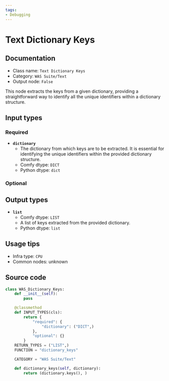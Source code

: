 ```yaml
---
tags:
- Debugging
---
```


# Text Dictionary Keys
## Documentation
- Class name: `Text Dictionary Keys`
- Category: `WAS Suite/Text`
- Output node: `False`

This node extracts the keys from a given dictionary, providing a straightforward way to identify all the unique identifiers within a dictionary structure.
## Input types
### Required
- **`dictionary`**
    - The dictionary from which keys are to be extracted. It is essential for identifying the unique identifiers within the provided dictionary structure.
    - Comfy dtype: `DICT`
    - Python dtype: `dict`
### Optional
## Output types
- **`list`**
    - Comfy dtype: `LIST`
    - A list of keys extracted from the provided dictionary.
    - Python dtype: `list`
## Usage tips
- Infra type: `CPU`
- Common nodes: unknown


## Source code
```python
class WAS_Dictionary_Keys:
    def __init__(self):
        pass

    @classmethod
    def INPUT_TYPES(cls):
        return {
            "required": {
                "dictionary": ("DICT",)
            },
            "optional": {}
        }
    RETURN_TYPES = ("LIST",)
    FUNCTION = "dictionary_keys"

    CATEGORY = "WAS Suite/Text"

    def dictionary_keys(self, dictionary):
        return (dictionary.keys(), )

```
